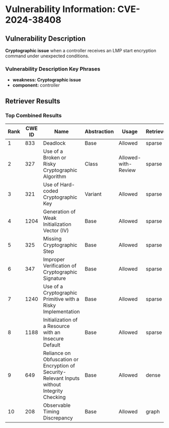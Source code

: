 # Vulnerability Information: CVE-2024-38408

## Vulnerability Description
**Cryptographic issue** when a controller receives an LMP start encryption command under unexpected conditions.

### Vulnerability Description Key Phrases
- **weakness:** **Cryptographic issue**
- **component:** controller

## Retriever Results

### Top Combined Results

| Rank | CWE ID | Name | Abstraction | Usage  | Retrievers | Individual Scores |
|------|--------|------|-------------|-------|------------|-------------------|
| 1 | 833 | Deadlock | Base | Allowed | sparse | 0.084 |
| 2 | 327 | Use of a Broken or Risky Cryptographic Algorithm | Class | Allowed-with-Review | sparse | 0.083 |
| 3 | 321 | Use of Hard-coded Cryptographic Key | Variant | Allowed | sparse | 0.079 |
| 4 | 1204 | Generation of Weak Initialization Vector (IV) | Base | Allowed | sparse | 0.078 |
| 5 | 325 | Missing Cryptographic Step | Base | Allowed | sparse | 0.076 |
| 6 | 347 | Improper Verification of Cryptographic Signature | Base | Allowed | sparse | 0.076 |
| 7 | 1240 | Use of a Cryptographic Primitive with a Risky Implementation | Base | Allowed | sparse | 0.074 |
| 8 | 1188 | Initialization of a Resource with an Insecure Default | Base | Allowed | sparse | 0.073 |
| 9 | 649 | Reliance on Obfuscation or Encryption of Security-Relevant Inputs without Integrity Checking | Base | Allowed | dense | 0.540 |
| 10 | 208 | Observable Timing Discrepancy | Base | Allowed | graph | 0.002 |

